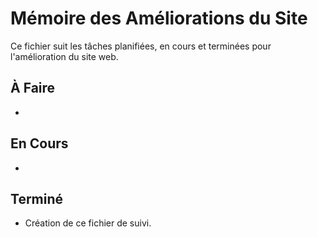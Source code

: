 # Mémoire des Améliorations du Site

Ce fichier suit les tâches planifiées, en cours et terminées pour l'amélioration du site web.

## À Faire

- 

## En Cours

- 

## Terminé

- Création de ce fichier de suivi.
